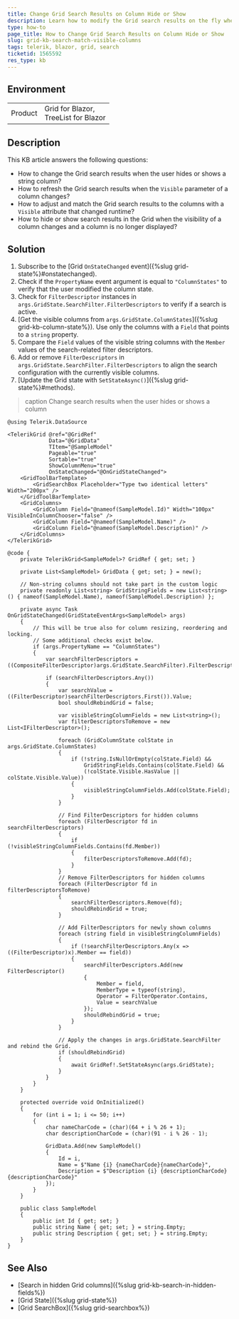 ```yaml
---
title: Change Grid Search Results on Column Hide or Show
description: Learn how to modify the Grid search results on the fly when the user hides or shows a column.
type: how-to
page_title: How to Change Grid Search Results on Column Hide or Show
slug: grid-kb-search-match-visible-columns
tags: telerik, blazor, grid, search
ticketid: 1565592
res_type: kb
---
```


## Environment

<table>
    <tbody>
        <tr>
            <td>Product</td>
            <td>Grid for Blazor, <br /> TreeList for Blazor</td>
        </tr>
    </tbody>
</table>

## Description

This KB article answers the following questions:

* How to change the Grid search results when the user hides or shows a string column?
* How to refresh the Grid search results when the `Visible` parameter of a column changes?
* How to adjust and match the Grid search results to the columns with a `Visible` attribute that changed runtime?
* How to hide or show search results in the Grid when the visibility of a column changes and a column is no longer displayed?

## Solution

1. Subscribe to the [Grid `OnStateChanged` event]({%slug grid-state%}#onstatechanged).
1. Check if the `PropertyName` event argument is equal to `"ColumnStates"` to verify that the user modified the column state.
1. Check for `FilterDescriptor` instances in `args.GridState.SearchFilter.FilterDescriptors` to verify if a search is active.
1. [Get the visible columns from `args.GridState.ColumnStates`]({%slug grid-kb-column-state%}). Use only the columns with a `Field` that points to a `string` property.
1. Compare the `Field` values of the visible string columns with the `Member` values of the search-related filter descriptors.
1. Add or remove `FilterDescriptors` in `args.GridState.SearchFilter.FilterDescriptors` to align the search configuration with the currently visible columns.
1. [Update the Grid state with `SetStateAsync()`]({%slug grid-state%}#methods).

>caption Change search results when the user hides or shows a column

<div class="skip-repl"></div>

````CSHTML
@using Telerik.DataSource

<TelerikGrid @ref="@GridRef"
             Data="@GridData"
             TItem="@SampleModel"
             Pageable="true"
             Sortable="true"
             ShowColumnMenu="true"
             OnStateChanged="@OnGridStateChanged">
    <GridToolBarTemplate>
        <GridSearchBox Placeholder="Type two identical letters" Width="200px" />
    </GridToolBarTemplate>
    <GridColumns>
        <GridColumn Field="@nameof(SampleModel.Id)" Width="100px" VisibleInColumnChooser="false" />
        <GridColumn Field="@nameof(SampleModel.Name)" />
        <GridColumn Field="@nameof(SampleModel.Description)" />
    </GridColumns>
</TelerikGrid>

@code {
    private TelerikGrid<SampleModel>? GridRef { get; set; }

    private List<SampleModel> GridData { get; set; } = new();

    // Non-string columns should not take part in the custom logic
    private readonly List<string> GridStringFields = new List<string>() { nameof(SampleModel.Name), nameof(SampleModel.Description) };

    private async Task OnGridStateChanged(GridStateEventArgs<SampleModel> args)
    {
        // This will be true also for column resizing, reordering and locking.
        // Some additional checks exist below.
        if (args.PropertyName == "ColumnStates")
        {
            var searchFilterDescriptors = ((CompositeFilterDescriptor)args.GridState.SearchFilter).FilterDescriptors;

            if (searchFilterDescriptors.Any())
            {
                var searchValue = ((FilterDescriptor)searchFilterDescriptors.First()).Value;
                bool shouldRebindGrid = false;

                var visibleStringColumnFields = new List<string>();
                var filterDescriptorsToRemove = new List<IFilterDescriptor>();

                foreach (GridColumnState colState in args.GridState.ColumnStates)
                {
                    if (!string.IsNullOrEmpty(colState.Field) &&
                        GridStringFields.Contains(colState.Field) &&
                        (!colState.Visible.HasValue || colState.Visible.Value))
                    {
                        visibleStringColumnFields.Add(colState.Field);
                    }
                }

                // Find FilterDescriptors for hidden columns
                foreach (FilterDescriptor fd in searchFilterDescriptors)
                {
                    if (!visibleStringColumnFields.Contains(fd.Member))
                    {
                        filterDescriptorsToRemove.Add(fd);
                    }
                }
                // Remove FilterDescriptors for hidden columns
                foreach (FilterDescriptor fd in filterDescriptorsToRemove)
                {
                    searchFilterDescriptors.Remove(fd);
                    shouldRebindGrid = true;
                }

                // Add FilterDescriptors for newly shown columns
                foreach (string field in visibleStringColumnFields)
                {
                    if (!searchFilterDescriptors.Any(x => ((FilterDescriptor)x).Member == field))
                    {
                        searchFilterDescriptors.Add(new FilterDescriptor()
                        {
                            Member = field,
                            MemberType = typeof(string),
                            Operator = FilterOperator.Contains,
                            Value = searchValue
                        });
                        shouldRebindGrid = true;
                    }
                }

                // Apply the changes in args.GridState.SearchFilter and rebind the Grid.
                if (shouldRebindGrid)
                {
                    await GridRef!.SetStateAsync(args.GridState);
                }
            }
        }
    }

    protected override void OnInitialized()
    {
        for (int i = 1; i <= 50; i++)
        {
            char nameCharCode = (char)(64 + i % 26 + 1);
            char descriptionCharCode = (char)(91 - i % 26 - 1);

            GridData.Add(new SampleModel()
            {
                Id = i,
                Name = $"Name {i} {nameCharCode}{nameCharCode}",
                Description = $"Description {i} {descriptionCharCode}{descriptionCharCode}"
            });
        }
    }

    public class SampleModel
    {
        public int Id { get; set; }
        public string Name { get; set; } = string.Empty;
        public string Description { get; set; } = string.Empty;
    }
}
````

## See Also

* [Search in hidden Grid columns]({%slug grid-kb-search-in-hidden-fields%})
* [Grid State]({%slug grid-state%})
* [Grid SearchBox]({%slug grid-searchbox%})
